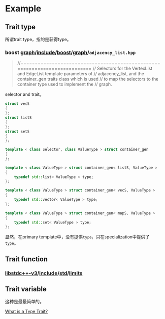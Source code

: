 # Example

## Trait type

所谓trait type，指的是获得type。

### boost [graph](https://github.com/boostorg/graph)/[include](https://github.com/boostorg/graph/tree/develop/include)/[boost](https://github.com/boostorg/graph/tree/develop/include/boost)/[graph](https://github.com/boostorg/graph/tree/develop/include/boost/graph)/`adjacency_list.hpp`

> //===========================================================================
> // Selectors for the VertexList and EdgeList template parameters of
> // adjacency_list, and the container_gen traits class which is used
> // to map the selectors to the container type used to implement the
> // graph.

selector and trait。

```c++
struct vecS
{
};
struct listS
{
};
struct setS
{
};

template < class Selector, class ValueType > struct container_gen
{
};

template < class ValueType > struct container_gen< listS, ValueType >
{
    typedef std::list< ValueType > type;
};

template < class ValueType > struct container_gen< vecS, ValueType >
{
    typedef std::vector< ValueType > type;
};

template < class ValueType > struct container_gen< mapS, ValueType >
{
    typedef std::set< ValueType > type;
};

```

显然，在primary template中，没有提供`type`，只在specialization中提供了`type`。



## Trait function



### [libstdc++-v3](https://code.woboq.org/gcc/libstdc++-v3/)/[include](https://code.woboq.org/gcc/libstdc++-v3/include/)/[std](https://code.woboq.org/gcc/libstdc++-v3/include/std/)/[limits](https://code.woboq.org/gcc/libstdc++-v3/include/std/limits.html)



## Trait variable

这种是最最简单的。

[What is a Type Trait?](https://blog.galowicz.de/2016/02/18/what_is_a_type_trait/)